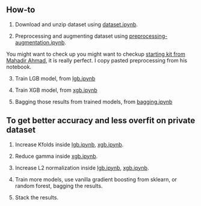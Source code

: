 ## How-to

1. Download and unzip dataset using [dataset.ipynb](dataset.ipynb).

2. Preprocessing and augmenting dataset using [preprocessing-augmentation.ipynb](preprocessing-augmentation.ipynb).

You might want to check up you might want to checkup [starting kit from Mahadir Ahmad](https://www.kaggle.com/mahadir/grab-traffic-demand-forecasting-starting-kit), it is really perfect. I copy pasted preprocessing from his notebook.

3. Train LGB model, from [lgb.ipynb](lgb.ipynb)

4. Train XGB model, from [xgb.ipynb](xgb.ipynb)

5. Bagging those results from trained models, from [bagging.ipynb](bagging.ipynb)

## To get better accuracy and less overfit on private dataset

1. Increase Kfolds inside [lgb.ipynb](lgb.ipynb), [xgb.ipynb](xgb.ipynb).

2. Reduce gamma inside [xgb.ipynb](xgb.ipynb).

3. Increase L2 normalization inside [lgb.ipynb](lgb.ipynb), [xgb.ipynb](xgb.ipynb).

4. Train more models, use vanilla gradient boosting from sklearn, or random forest, bagging the results.

5. Stack the results.
